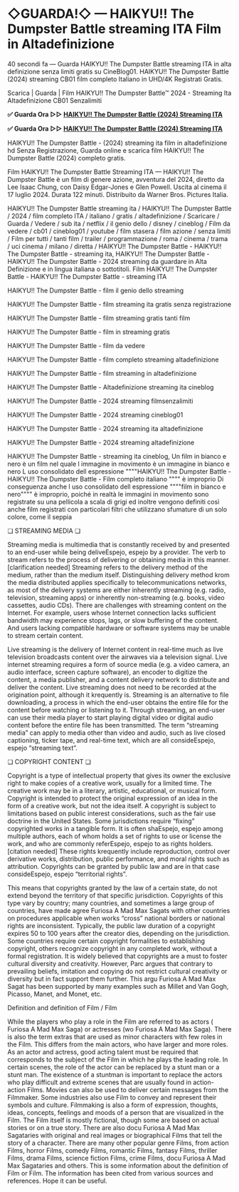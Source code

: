 # ◇GUARDA!◇ — HAIKYU!! The Dumpster Battle streaming ITA Film in Altadefinizione

40 secondi fa — Guarda HAIKYU!! The Dumpster Battle streaming ITA in alta definizione senza limiti gratis su CineBlog01. HAIKYU!! The Dumpster Battle (2024) streaming CB01 film completo Italiano in UHD/4K Registrati Gratis.

Scarica | Guarda | Film HAIKYU!! The Dumpster Battle™ 2024 - Streaming Ita Altadefinizione CB01 Senzalimiti

**✅ Guarda Ora ▷▷ [HAIKYU!! The Dumpster Battle (2024) Streaming ITA](https://is.gd/Tlr6qm)** 

**✅ Guarda Ora ▷▷ [HAIKYU!! The Dumpster Battle (2024) Streaming ITA](https://is.gd/Tlr6qm)** 

HAIKYU!! The Dumpster Battle - (2024) streaming ita film in altadefinizione hd Senza Registrazione, Guarda online e scarica film HAIKYU!! The Dumpster Battle (2024) completo gratis.

Film HAIKYU!! The Dumpster Battle Streaming ITA — HAIKYU!! The Dumpster Battle è un film di genere azione, avventura del 2024, diretto da Lee Isaac Chung, con Daisy Edgar-Jones e Glen Powell. Uscita al cinema il 17 luglio 2024. Durata 122 minuti. Distribuito da Warner Bros. Pictures Italia.

HAIKYU!! The Dumpster Battle streaming ita / HAIKYU!! The Dumpster Battle / 2024 / film completo ITA / italiano / gratis / altadefinizione / Scaricare / Guarda / Vedere / sub ita / netflix / il genio dello / disney / cineblog / Film da vedere / cb01 / cineblog01 / youtube / film stasera / film azione / senza limiti / Film per tutti / tanti film / trailer / programmazione / roma / cinema / trama / uci cinema / milano / diretta / HAIKYU!! The Dumpster Battle - HAIKYU!! The Dumpster Battle - streaming ita, HAIKYU!! The Dumpster Battle - HAIKYU!! The Dumpster Battle - 2024 streaming da guardare in Alta Definizione e in lingua italiana o sottotitoli. Film HAIKYU!! The Dumpster Battle - HAIKYU!! The Dumpster Battle - streaming ITA

HAIKYU!! The Dumpster Battle - film il genio dello streaming

HAIKYU!! The Dumpster Battle - film streaming ita gratis senza registrazione

HAIKYU!! The Dumpster Battle - film streaming gratis tanti film

HAIKYU!! The Dumpster Battle - film in streaming gratis

HAIKYU!! The Dumpster Battle - film da vedere

HAIKYU!! The Dumpster Battle - film completo streaming altadefinizione

HAIKYU!! The Dumpster Battle - film streaming in altadefinizione

HAIKYU!! The Dumpster Battle - Altadefinizione streaming ita cineblog

HAIKYU!! The Dumpster Battle - 2024 streaming filmsenzalimiti

HAIKYU!! The Dumpster Battle - 2024 streaming cineblog01

HAIKYU!! The Dumpster Battle - 2024 streaming ita altadefinizione

HAIKYU!! The Dumpster Battle - 2024 streaming altadefinizione

HAIKYU!! The Dumpster Battle - streaming ita cineblog, Un film in bianco e nero è un film nel quale l immagine in movimento è un immagine in bianco e nero L uso consolidato dell espressione """"HAIKYU!! The Dumpster Battle - HAIKYU!! The Dumpster Battle - Film completo italiano """" è improprio Di conseguenza anche l uso consolidato dell espressione """"film in bianco e nero"""" è improprio, poiché in realtà le immagini in movimento sono registrate su una pellicola a scala di grigi ed inoltre vengono definiti così anche film registrati con particolari filtri che utilizzano sfumature di un solo colore, come il seppia

❏ STREAMING MEDIA ❏

Streaming media is multimedia that is constantly received by and presented to an end-user while being deliveEspejo, espejo by a provider. The verb to stream refers to the process of delivering or obtaining media in this manner.[clarification needed] Streaming refers to the delivery method of the medium, rather than the medium itself. Distinguishing delivery method krom the media distributed applies specifically to telecommunications networks, as most of the delivery systems are either inherently streaming (e.g. radio, television, streaming apps) or inherently non-streaming (e.g. books, video cassettes, audio CDs). There are challenges with streaming content on the Internet. For example, users whose Internet connection lacks sufficient bandwidth may experience stops, lags, or slow buffering of the content. And users lacking compatible hardware or software systems may be unable to stream certain content.

Live streaming is the delivery of Internet content in real-time much as live television broadcasts content over the airwaves via a television signal. Live internet streaming requires a form of source media (e.g. a video camera, an audio interface, screen capture software), an encoder to digitize the content, a media publisher, and a content delivery network to distribute and deliver the content. Live streaming does not need to be recorded at the origination point, although it krequently is. Streaming is an alternative to file downloading, a process in which the end-user obtains the entire file for the content before watching or listening to it. Through streaming, an end-user can use their media player to start playing digital video or digital audio content before the entire file has been transmitted. The term “streaming media” can apply to media other than video and audio, such as live closed captioning, ticker tape, and real-time text, which are all consideEspejo, espejo “streaming text”.

❏ COPYRIGHT CONTENT ❏

Copyright is a type of intellectual property that gives its owner the exclusive right to make copies of a creative work, usually for a limited time. The creative work may be in a literary, artistic, educational, or musical form. Copyright is intended to protect the original expression of an idea in the form of a creative work, but not the idea itself. A copyright is subject to limitations based on public interest considerations, such as the fair use doctrine in the United States. Some jurisdictions require “fixing” copyrighted works in a tangible form. It is often shaEspejo, espejo among multiple authors, each of whom holds a set of rights to use or license the work, and who are commonly referEspejo, espejo to as rights holders.[citation needed] These rights krequently include reproduction, control over derivative works, distribution, public performance, and moral rights such as attribution. Copyrights can be granted by public law and are in that case consideEspejo, espejo “territorial rights”.

This means that copyrights granted by the law of a certain state, do not extend beyond the territory of that specific jurisdiction. Copyrights of this type vary by country; many countries, and sometimes a large group of countries, have made agree Furiosa A Mad Max Sagats with other countries on procedures applicable when works “cross” national borders or national rights are inconsistent. Typically, the public law duration of a copyright expires 50 to 100 years after the creator dies, depending on the jurisdiction. Some countries require certain copyright formalities to establishing copyright, others recognize copyright in any completed work, without a formal registration. It is widely believed that copyrights are a must to foster cultural diversity and creativity. However, Parc argues that contrary to prevailing beliefs, imitation and copying do not restrict cultural creativity or diversity but in fact support them further. This argu Furiosa A Mad Max Sagat has been supported by many examples such as Millet and Van Gogh, Picasso, Manet, and Monet, etc.

Definition and definition of Film / Film

While the players who play a role in the Film are referred to as actors ( Furiosa A Mad Max Saga) or actresses (wo Furiosa A Mad Max Saga). There is also the term extras that are used as minor characters with few roles in the Film. This differs from the main actors, who have larger and more roles. As an actor and actress, good acting talent must be required that corresponds to the subject of the Film in which he plays the leading role. In certain scenes, the role of the actor can be replaced by a stunt man or a stunt man. The existence of a stuntman is important to replace the actors who play difficult and extreme scenes that are usually found in action-action Films. Movies can also be used to deliver certain messages from the Filmmaker. Some industries also use Film to convey and represent their symbols and culture. Filmmaking is also a form of expression, thoughts, ideas, concepts, feelings and moods of a person that are visualized in the Film. The Film itself is mostly fictional, though some are based on actual stories or on a true story. There are also docu Furiosa A Mad Max Sagataries with original and real images or biographical Films that tell the story of a character. There are many other popular genre Films, from action Films, horror Films, comedy Films, romantic Films, fantasy Films, thriller Films, drama Films, science fiction Films, crime Films, docu Furiosa A Mad Max Sagataries and others. This is some information about the definition of Film or Film. The information has been cited from various sources and references. Hope it can be useful.
